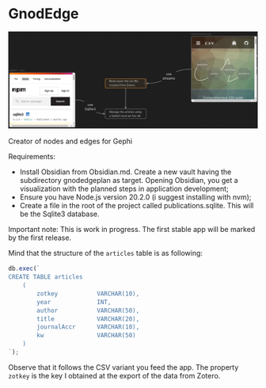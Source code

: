 # GnodEdge

![](intro.png)

Creator of nodes and edges for Gephi

Requirements:

- Install Obsidian from Obsidian.md. Create a new vault having the subdirectory gnodedgeplan as target. Opening Obsidian, you get a visualization with the planned steps in application development;
- Ensure you have Node.js version 20.2.0 (i suggest installing with nvm);
- Create a file in the root of the project called publications.sqlite. This will be the Sqlite3 database.

Important note: This is work in progress. The first stable app will be marked by the first release.

Mind that the structure of the `articles` table is as following:

```javascript
db.exec(`
CREATE TABLE articles
    (
        zotkey           VARCHAR(10),
        year             INT,
        author           VARCHAR(50),
        title            VARCHAR(20),
        journalAccr      VARCHAR(10),
        kw               VARCHAR(50)
    )
`);
```

Observe that it follows the CSV variant you feed the app. The property `zotkey` is the key I obtained at the export of the data from Zotero.